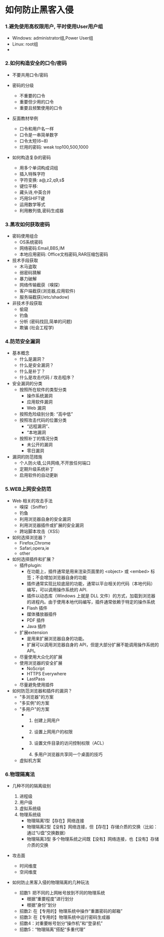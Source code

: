 
# 如何防止黑客入侵

### 1.避免使用高权限用户, 平时使用User用户组
  - Windows: administrator组,Power User组
  - Linux: root组 
  -  
### 2.如何构造安全的口令/密码
  - 不要共用口令/密码
  - 密码的分级
    - 不重要的口令
    - 重要但少用的口令
    - 重要且频繁使用的口令
  - 反面教材举例
    - 口令和用户名一样
    - 口令是一串简单数字
    - 口令太短(6~8)
    - 烂用的密码: weak top100,500,1000
    
  - 如何构造复杂的密码
    - 用多个单词构成词组
    - 插入特殊字符
    - 字符变换: a@,z2,q9,s$
    - 键位平移:
    - 藏头诗,中英合并
    - 巧用SHIFT键
    - 运用数学等式
    - 利用散列值,密码生成器

### 3.黑攻如何获取密码
  - 密码使用组合
    - OS系统密码
    - 网络密码:Email,BBS,IM
    - 本地应用密码: Office文档密码,RAR压缩包密码
  - 技术手段获取
    - 木马盗取
    - 弱密码猜解
    - 暴力破解
    - 网络传输截获（嗅探）
    - 客户端截获(浏览器,应用软件)
    - 服务端截获(/etc/shadow)
  - 非技术手段获取
    - 偷窥
    - 钓鱼
    - 分析 (密码找回,简单的问题)
    - 欺骗 (社会工程学)
    
### 4.防范安全漏洞
  - 基本概念
    - 什么是漏洞？
    - 什么是安全漏洞？
    - 什么是补丁？
    - 什么是攻击代码 / 攻击程序？
  - 安全漏洞的分类
    - 按照所在软件的类型分类
      - 操作系统漏洞
      - 应用软件漏洞
      - Web 漏洞
    - 按照危险级别分类: “高中低”
    - 按照攻击代码的位置分类
      - “远程漏洞”、
      - “本地漏洞
    - 按照补丁的情况分类
      - 未公开的漏洞
      - 零日漏洞
  - 漏洞的防范措施
    - 个人防火墙,公共网络,不开放任何端口
    - 定期升级系统补丁
    - 启用软件的自动更新

### 5.WEB上网安全防范   
  - Web 相关的攻击手法
    - 嗅探（Sniffer）
    - 钓鱼
    - 利用浏览器自身的安全漏洞
    - 利用浏览器插件或扩展的安全漏洞
    - 跨站脚本攻击（XSS）
  - 如何选择浏览器？
    - Firefox,Chrome
    - Safari,opera,ie
    - other
  - 如何选择插件和扩展？
    -  插件plugin: 
       -  在功能上，插件通常是用来渲染页面里的 \<object> 或 \<embed> 标签；不会增加浏览器自身的功能
       -  插件通常实现比较底层的功能，通常以平台相关的代码（本地代码）编写，可以调用操作系统的 API.
       -  插件以动态库（Windows 上就是 DLL 文件）的方式，加载到浏览器的进程内。由于使用本地代码编写，插件通常依赖于特定的操作系统
       -  Flash 插件
       - 媒体播放器插件
       - PDF 插件
       - Java 插件
    -  扩展extension
       -  是用来扩展浏览器自身的功能。
       -  扩展可以调用浏览器自身的 API，但是大部分扩展不能调用操作系统的 API。
    - 尽量使用大众化的扩展
    - 使用浏览器的安全扩展
      - NoScript
      - HTTPS Everywhere
      - LastPass
    - 尽量避免使用插件
  - 如何防范浏览器和插件的漏洞？
    - "多浏览器"的方案
    - "多实例"的方案
    - "多用户"的方案
      - 1. 创建上网用户
      - 2. 设置上网用户的权限 
      - 3. 设置文件目录的访问控制权限（ACL）
      - 4. 多用户浏览器共享同一个桌面的技巧
    - 虚拟机方案

### 6.物理隔离法
- 几种不同的隔离级别
  1. 进程级
  2. 用户级
  3. 虚拟系统级
  4. 物理系统级
      - 物理隔离1型【存在】网络连接 
      - 物理隔离2型【没有】网络连接，但【存在】存储介质的交换（比如：通过“U盘”交换数据）
      - 物理隔离3型 多个物理系统之间既【没有】网络连接，也【没有】存储介质的交换
    
- 攻击面
  - 时间维度
  - 空间维度

- 如何防止黑客入侵的物理隔离的几种玩法
  - 招数1: 把不同的上网帐号放到不同的物理系统
    - 根据“重要程度”进行划分
    - 根据“身份”划分
  - 招数2: 在【专用的】物理系统中操作“重置密码的邮箱”
  - 招数3: 在【专用的】物理系统中运行密码生成器
  - 招数4：对重要帐号划分“操作机”和“登录机”
  - 招数5：“物理隔离”搭配“多重代理”